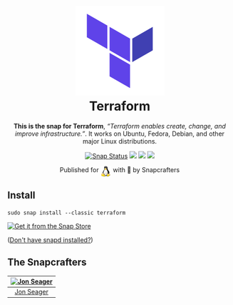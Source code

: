 <h1 align="center">
  <img src="./snap/gui/terraform.png" alt="Terraform" width="200px">
  <br />
  Terraform
</h1>

<p align="center"><b>This is the snap for Terraform</b>, <i>“Terraform enables create, change, and improve infrastructure.”</i>. It works on Ubuntu, Fedora, Debian, and other major Linux
distributions.</p>

<p align="center">
<a href="https://snapcraft.io/terraform"><img src="https://snapcraft.io/terraform/badge.svg" alt="Snap Status"></a>
<a href="https://github.com/snapcrafters/terraform/actions/workflows/sync-version-with-upstream.yml"><img src="https://github.com/snapcrafters/terraform/actions/workflows/sync-version-with-upstream.yml/badge.svg"></a>
<a href="https://github.com/snapcrafters/terraform/actions/workflows/release-to-candidate.yaml"><img src="https://github.com/snapcrafters/terraform/actions/workflows/release-to-candidate.yaml/badge.svg"></a>
<a href="https://github.com/snapcrafters/terraform/actions/workflows/promote-to-stable.yml"><img src="https://github.com/snapcrafters/terraform/actions/workflows/promote-to-stable.yml/badge.svg"></a>
</p>


<!-- Uncomment and modify this when you have a screenshot
![terraform](screenshot.png?raw=true "terraform")
-->

<p align="center">Published for <img src="https://raw.githubusercontent.com/anythingcodes/slack-emoji-for-techies/gh-pages/emoji/tux.png" align="top" width="24" /> with 💝 by Snapcrafters</p>

## Install

    sudo snap install --classic terraform

[![Get it from the Snap Store](https://snapcraft.io/static/images/badges/en/snap-store-black.svg)](https://snapcraft.io/terraform)

([Don't have snapd installed?](https://snapcraft.io/docs/core/install))

## The Snapcrafters

| [![Jon Seager](https://gravatar.com/avatar/4d637dedcba50544c99e086f1e462b8c?s=128)](https://github.com/jnsgruk) |
| :-------------------------------------------------------------------------------------------------------------: |
|                                    [Jon Seager](https://github.com/jnsgruk)                                     |

<!-- Uncomment and modify this when you have upstream contacts
## Upstream

| [![Upstream Name](https://gravatar.com/avatar/bc0bced65e963eb5c3a16cab8b004431?s=128)](https://github.com/upstreamname) |
| :---: |
| [Upstream Name](https://github.com/upstreamname) |
-->
